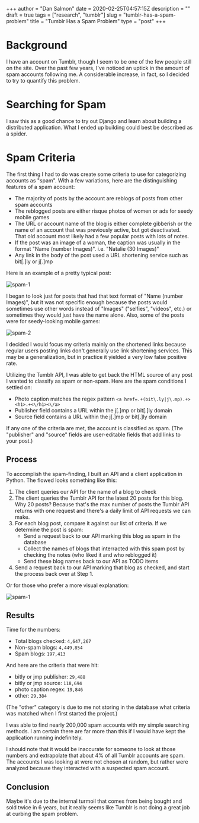 +++
author = "Dan Salmon"
date = 2020-02-25T04:57:15Z
description = ""
draft = true
tags = ["research", "tumblr"]
slug = "tumblr-has-a-spam-problem"
title = "Tumblr Has a Spam Problem"
type = "post"
+++

# Background

I have an account on Tumblr, though I seem to be one of the few people still on the site. Over the past few years, I've noticed an uptick in the amount of spam accounts following me. A considerable increase, in fact, so I decided to try to quantify this problem.


# Searching for Spam

I saw this as a good chance to try out Django and learn about building a distributed application. What I ended up building could best be described as a spider.

# Spam Criteria

The first thing I had to do was create some criteria to use for categorizing accounts as "spam". With a few variations, here are the distinguishing features of a spam account:

* The majority of posts by the account are reblogs of posts from other spam accounts
* The reblogged posts are either risque photos of women or ads for seedy mobile games
* The URL or account name of the blog is either complete gibberish or the name of an account that was previously active, but got deactivated. That old account most likely had a few popular posts with lots of notes.
* If the post was an image of a woman, the caption was usually in the format "Name (number Images)". i.e. "Natalie (30 Images)"
* Any link in the body of the post used a URL shortening service such as bit[.]ly or j[.]mp

Here is an example of a pretty typical post:

![spam-1](spam-1-moveme.PNG)

I began to look just for posts that had that text format of "Name (number Images)", but it was not specific enough because the posts would sometimes use other words instead of "Images" ("selfies", "videos", etc.) or sometimes they would just have the name alone. Also, some of the posts were for seedy-looking mobile games:

![spam-2](spam-2-moveme.png)

I decided I would focus my criteria mainly on the shortened links because regular users posting links don't generally use link shortening services. This may be a generalization, but in practice it yielded a very low false positive rate.

Utilizing the Tumblr API, I was able to get back the HTML source of any post I wanted to classify as spam or non-spam. Here are the spam conditions I settled on:

* Photo caption matches the regex pattern `<a href=.+(bit\.ly|j\.mp).+><h1>.+<\/h1><\/a>`
* Publisher field contains a URL within the j[.]mp or bit[.]ly domain
* Source field contains a URL within the j[.]mp or bit[.]ly domain

If any one of the criteria are met, the account is classified as spam. (The "publisher" and "source" fields are user-editable fields that add links to your post.)

## Process

To accomplish the spam-finding, I built an API and a client application in Python. The flowed looks something like this:

1. The client queries our API for the name of a blog to check
2. The client queries the Tumblr API for the latest 20 posts for this blog. Why 20 posts? Because that's the max number of posts the Tumblr API returns with one request and there's a daily limit of API requests we can make.
3. For each blog post, compare it against our list of criteria. If we determine the post is spam:
    * Send a request back to our API marking this blog as spam in the database
    * Collect the names of blogs that interracted with this spam post by checking the notes (who liked it and who reblogged it)
    * Send these blog names back to our API as TODO items
4. Send a request back to our API marking that blog as checked, and start the process back over at Step 1.

Or for those who prefer a more visual explanation:

![spam-1](flowchart-moveme.png)


## Results

Time for the numbers: 

* Total blogs checked: `4,647,267`
* Non-spam blogs: `4,449,854`
* Spam blogs: `197,413`

And here are the criteria that were hit:

* bitly or jmp publisher: `29,488`
* bitly or jmp source: `118,694`
* photo caption regex: `19,846`
* other: `29,384`

(The "other" category is due to me not storing in the database what criteria was matched when I first started the project.)

I was able to find nearly 200,000 spam accounts with my simple searching methods. I am certain there are far more than this if I would have kept the application running indefinitely. 

I should note that it would be inaccurate for someone to look at those numbers and extrapolate that about 4% of all Tumblr accounts are spam. The accounts I was looking at were not chosen at random, but rather were analyzed because they interacted with a suspected spam account. 

## Conclusion

Maybe it's due to the internal turmoil that comes from being bought and sold twice in 6 years, but it really seems like Tumblr is not doing a great job at curbing the spam problem. 
